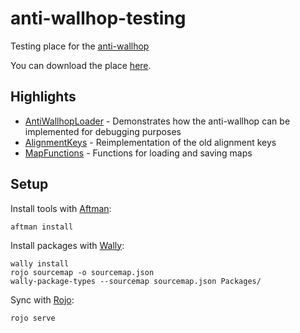 # anti-wallhop-testing

Testing place for the [anti-wallhop](https://github.com/cozywitchcraft/anti-wallhop)

You can download the place [here](https://www.roblox.com/games/17884774403/Anti-Wallhop-Testing).

## Highlights

* [AntiWallhopLoader](src/StarterPlayer/StarterCharacterScripts/AntiWallhopLoader.client.luau) - Demonstrates how the anti-wallhop can be implemented for debugging purposes
* [AlignmentKeys](src/StarterPlayer/StarterPlayerScripts/AlignmentKeys.client.luau) - Reimplementation of the old alignment keys
* [MapFunctions](src/ServerScriptService/MapFunctions.luau) - Functions for loading and saving maps

## Setup

Install tools with [Aftman](https://github.com/LPGhatguy/aftman):

```
aftman install
```

Install packages with [Wally](https://github.com/UpliftGames/wally):

```
wally install
rojo sourcemap -o sourcemap.json
wally-package-types --sourcemap sourcemap.json Packages/
```

Sync with [Rojo](https://github.com/rojo-rbx/rojo):

```
rojo serve
```

